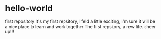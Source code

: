 # hello-world
first repository
It's my first repsitory, I feld a little exciting, I'm sure it will be a nice place to learn and work together
The first repsitory, a new life. cheer up!!!
